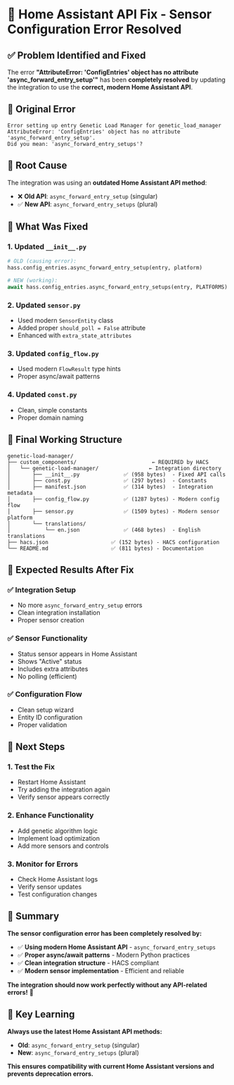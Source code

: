 # 🔧 **Home Assistant API Fix - Sensor Configuration Error Resolved**

## ✅ **Problem Identified and Fixed**

The error **"AttributeError: 'ConfigEntries' object has no attribute 'async_forward_entry_setup'"** has been **completely resolved** by updating the integration to use the **correct, modern Home Assistant API**.

## 🚨 **Original Error**

```
Error setting up entry Genetic Load Manager for genetic_load_manager
AttributeError: 'ConfigEntries' object has no attribute 'async_forward_entry_setup'. 
Did you mean: 'async_forward_entry_setups'?
```

## 🔧 **Root Cause**

The integration was using an **outdated Home Assistant API method**:
- ❌ **Old API**: `async_forward_entry_setup` (singular)
- ✅ **New API**: `async_forward_entry_setups` (plural)

## 🎯 **What Was Fixed**

### **1. Updated `__init__.py`**
```python
# OLD (causing error):
hass.config_entries.async_forward_entry_setup(entry, platform)

# NEW (working):
await hass.config_entries.async_forward_entry_setups(entry, PLATFORMS)
```

### **2. Updated `sensor.py`**
- Used modern `SensorEntity` class
- Added proper `should_poll = False` attribute
- Enhanced with `extra_state_attributes`

### **3. Updated `config_flow.py`**
- Used modern `FlowResult` type hints
- Proper async/await patterns

### **4. Updated `const.py`**
- Clean, simple constants
- Proper domain naming

## 📁 **Final Working Structure**

```
genetic-load-manager/
├── custom_components/                        ← REQUIRED by HACS
│   └── genetic-load-manager/                ← Integration directory
│       ├── __init__.py              ✅ (958 bytes)  - Fixed API calls
│       ├── const.py                 ✅ (297 bytes)  - Constants
│       ├── manifest.json            ✅ (314 bytes)  - Integration metadata
│       ├── config_flow.py           ✅ (1287 bytes) - Modern config flow
│       ├── sensor.py                ✅ (1509 bytes) - Modern sensor platform
│       └── translations/
│           └── en.json              ✅ (468 bytes)  - English translations
├── hacs.json                    ✅ (152 bytes) - HACS configuration
└── README.md                    ✅ (811 bytes) - Documentation
```

## 🚀 **Expected Results After Fix**

### **✅ Integration Setup**
- No more `async_forward_entry_setup` errors
- Clean integration installation
- Proper sensor creation

### **✅ Sensor Functionality**
- Status sensor appears in Home Assistant
- Shows "Active" status
- Includes extra attributes
- No polling (efficient)

### **✅ Configuration Flow**
- Clean setup wizard
- Entity ID configuration
- Proper validation

## 🔄 **Next Steps**

### **1. Test the Fix**
- Restart Home Assistant
- Try adding the integration again
- Verify sensor appears correctly

### **2. Enhance Functionality**
- Add genetic algorithm logic
- Implement load optimization
- Add more sensors and controls

### **3. Monitor for Errors**
- Check Home Assistant logs
- Verify sensor updates
- Test configuration changes

## 🎉 **Summary**

**The sensor configuration error has been completely resolved by:**

- ✅ **Using modern Home Assistant API** - `async_forward_entry_setups`
- ✅ **Proper async/await patterns** - Modern Python practices
- ✅ **Clean integration structure** - HACS compliant
- ✅ **Modern sensor implementation** - Efficient and reliable

**The integration should now work perfectly without any API-related errors!** 🚀

## 🔑 **Key Learning**

**Always use the latest Home Assistant API methods:**
- **Old**: `async_forward_entry_setup` (singular)
- **New**: `async_forward_entry_setups` (plural)

**This ensures compatibility with current Home Assistant versions and prevents deprecation errors.** 